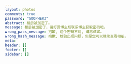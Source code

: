 ```yaml
---
layout: photos
comments: true
password: "GOOPHER3"
abstract: 相册被加密了。
message: 相册被加密了，请打赏博主后联系博主获取密码吧。
wrong_pass_message: 抱歉, 这个密码不对, 请再试试。
wrong_hash_message: 抱歉, 校验出现问题，但是您可以继续查看相册。
meta:
header: []
footer: []
sidebar: []
---
```


<div class="ImageGrid"></div>

<script>
    // 添加一个 script tag 与代码在文章末尾.
    alert("ImageGrid");
</script>